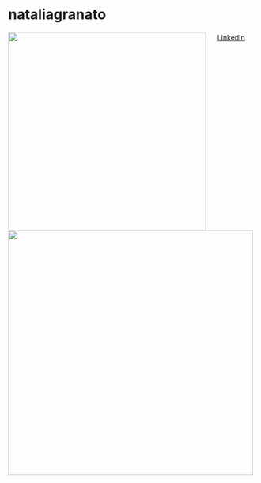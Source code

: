 # nataliagranato
<img width="400px" align="left" src="https://github-readme-stats.vercel.app/api/top-langs/?username=techpreta&hide=html&layout=compact&theme=buefy"/>  

<td><img width="495px" align="left" src="https://github-readme-stats.vercel.app/api?username=techpreta&theme=buefy"/>  

  <a href="https://www.linkedin.com/in/nataliagranato"><img src="https://github.com/techpreta/nataliagranato/linkedin.png" width="16"></img></a> [LinkedIn](https://www.linkedin.com/in/nataliagranato)  


